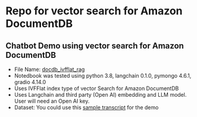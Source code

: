 # Repo for vector search for Amazon DocumentDB

## Chatbot Demo using vector search for Amazon DocumentDB
- File Name: [docdb_ivfflat_rag](https://github.com/ip9inderpreet/docdb_vectorsearch/blob/main/docdb_ivfflat_rag.ipynb)
- Notedbook was tested using python 3.8, langchain  0.1.0, pymongo 4.6.1, gradio 4.14.0
- Uses IVFFlat index type of vector Search for Amazon DocumentDB
- Uses Langchain and third party (Open AI) embedding and LLM model. User will need an Open AI key.
- Dataset: You could use this [sample transcript](https://github.com/ip9inderpreet/docdb_vectorsearch/blob/main/sample_datasets/transcript.txt) for the demo
